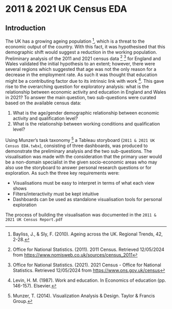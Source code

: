 # 2011 & 2021 UK Census EDA

## Introduction

The UK has a growing ageing population [^1], which is a threat to the economic output of the country. With this fact, it was hypothesised that this demographic shift would suggest a reduction in the working population. Preliminary analysis of the 2011 and 2021 census data [^2] [^3] for England and Wales validated the initial hypothesis to an extent; however, there were several regions which suggested that age was not the only reason for a decrease in the employment rate. As such it was thought that education might be a contributing factor due to its intrinsic link with work [^4]. This gave rise to the overarching question for exploratory analysis: what is the relationship between economic activity and education in England and Wales in 2021? To answer the main question, two sub-questions were curated based on the available census data:
1. What is the age/gender demographic relationship between economic activity and qualification level?
2. What is the relationship between working conditions and qualification level?

Using Munzer’s task taxonomy [^5] a Tableau storyboard (`2011 & 2021 UK Census EDA.twbx`), consisting of three dashboards, was produced to demonstrate the preliminary analysis and the two sub-questions. The visualisation was made with the consideration that the primary user would be a non-domain specialist in the given socio-economic areas who may also use the storyboard to answer personal research questions or for exploration. As such the three key requirements were:
- Visualisations must be easy to interpret in terms of what each view shows
- Filters/interactivity must be kept intuitive
- Dashboards can be used as standalone visualisation tools for personal exploration

The process of building the visualisation was documented in the `2011 & 2021 UK Census Report.pdf`

[^1]: Bayliss, J., & Sly, F. (2010). Ageing across the UK. Regional Trends, 42, 2-28.
[^2]: Office for National Statistics. (2011). 2011 Census. Retrieved 12/05/2024 from https://www.nomisweb.co.uk/sources/census_2011
[^3]: Office for National Statistics. (2021). 2021 Census - Office for National Statistics. Retrieved 12/05/2024 from https://www.ons.gov.uk/census
[^4]: Levin, H. M. (1987). Work and education. In Economics of education (pp. 146-157). Elsevier.
[^5]: Munzer, T. (2014). Visualization Analysis & Design. Taylor & Francis Group.

